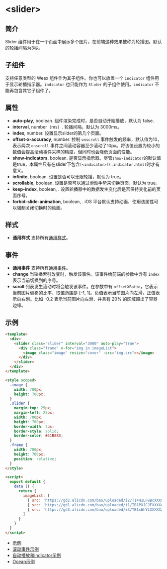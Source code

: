 # &lt;slider&gt;

## 简介

Slider 组件用于在一个页面中展示多个图片，在前端这种效果被称为轮播图。默认的轮播间隔为3秒。

## 子组件

支持任意类型的 Weex 组件作为其子组件。你也可以放置一个 `indicator` 组件用于显示轮播指示器。`indicator` 也只能作为 `Slider` 的子组件使用。`indicator` 不能再包含其它子组件了。

## 属性

* **auto-play**, boolean. 组件渲染完成时，是否自动开始播放，默认为 false.
* **interval**, number（ms）. 轮播间隔，默认为 3000ms。
* **index**, number. 设置显示slider的第几个页面。
* **offset-x-accuracy**, number. 控制 `onscroll` 事件触发的频率，默认值为10，表示两次 `onscroll` 事件之间滚动容器至少滚动了10px。将该值设置为较小的数值会提高滚动事件采样的精度，但同时也会降低页面的性能。
* **show-indicators**, boolean. 是否显示指示器。尽管`show-indicator`的默认值是true，本属性只有在slider下包含`[<indicator>](.indicator.html)`时才有意义。
* **infinite**, boolean. 设置是否可以无限轮播，默认为 true。
* **scrollable**, boolean. 设置是否可以通过滑动手势来切换页面，默认为 true。
* **keep-index**, boolean, <Badge text="Android" type="warning"/>. 设置轮播器中的数据发生变化后是否保持变化前的页面序号。
* **forbid-slide-animation**, boolean, <Badge text="v0.20+ & iOS" type="warning"/>. iOS 平台默认支持动画，使用该属性可以强制关闭切换时的动画。

## 样式

* **通用样式** 支持所有[通用样式](../styles/common-styles.html)。

## 事件

* **通用事件** 支持所有[通用事件](../events/common-events.html)。
* **change** 当轮播索引改变时，触发该事件。该事件给前端的参数中含有 `index`表示当前切换到的序号。
* **scroll** 列表发生滚动时将会触发该事件。在参数中有 `offsetXRatio`，它表示当前图片偏移的比率，取值范围是 [-1, 1]。负值表示当前图片向左滑，正值表示向右划。比如 -0.2 表示当前图片向左滑，并且有 20% 的区域超出了容器边缘。

## 示例
```html
<template>
  <div>
    <slider class="slider" interval="3000" auto-play="true">
      <div class="frame" v-for="img in imageList">
        <image class="image" resize="cover" :src="img.src"></image>
      </div>
    </slider>
  </div>
</template>

<style scoped>
  .image {
    width: 700px;
    height: 700px;
  }
  .slider {
    margin-top: 25px;
    margin-left: 25px;
    width: 700px;
    height: 700px;
    border-width: 2px;
    border-style: solid;
    border-color: #41B883;
  }
  .frame {
    width: 700px;
    height: 700px;
    position: relative;
  }
</style>

<script>
  export default {
    data () {
      return {
        imageList: [
          { src: 'https://gd2.alicdn.com/bao/uploaded/i2/T14H1LFwBcXXXXXXXX_!!0-item_pic.jpg'},
          { src: 'https://gd1.alicdn.com/bao/uploaded/i1/TB1PXJCJFXXXXciXFXXXXXXXXXX_!!0-item_pic.jpg'},
          { src: 'https://gd3.alicdn.com/bao/uploaded/i3/TB1x6hYLXXXXXazXVXXXXXXXXXX_!!0-item_pic.jpg'}
        ]
      }
    }
  }
</script>
```
* [示例](http://dotwe.org/vue/0c43ffd743c90b3bd9f5371062652e60)
* [滚动事件示例](http://dotwe.org/vue/00aff16c6c1c9e9c1209d2db70b94b24)
* [自动播放和indicator示例](http://dotwe.org/vue/7c9c0f5cc6e4571a962b8f0cf627fab3)
* [Ocean示例](http://dotwe.org/vue/c851d5fe09e54709a6128dbc5bf74a6e)
